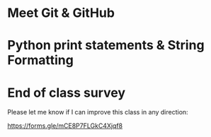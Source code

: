 
# Meet Git & GitHub 


# Python print statements & String Formatting


# End of class survey

Please let me know if I can improve this class in any direction:

https://forms.gle/mCE8P7FLGkC4Xjqf8


